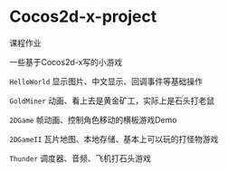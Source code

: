 # Cocos2d-x-project

课程作业

一些基于Cocos2d-x写的小游戏

`HelloWorld` 显示图片、中文显示、回调事件等基础操作

`GoldMiner` 动画、看上去是黄金矿工，实际上是石头打老鼠

`2DGame` 帧动画、控制角色移动的横板游戏Demo

`2DGameII` 瓦片地图、本地存储、基本上可以玩的打怪物游戏

`Thunder` 调度器、音频、飞机打石头游戏
